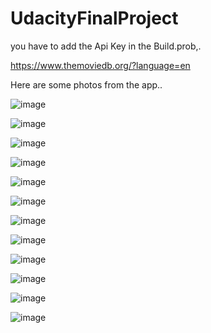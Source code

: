 # UdacityFinalProject
you have to add the Api Key in the Build.prob,.

https://www.themoviedb.org/?language=en

Here are some photos from the app..

![image](https://github.com/Ahmed-Ayman/UdacityFinalProject/blob/master/images/photo_2017-06-10_01-19-10.jpg?raw=true)


![image](https://github.com/Ahmed-Ayman/UdacityFinalProject/blob/master/images/photo_2017-06-10_01-19-10.jpg?raw=true)

![image](https://github.com/Ahmed-Ayman/UdacityFinalProject/blob/master/images/photo_2017-06-10_01-19-13.jpg?raw=true)

![image](https://github.com/Ahmed-Ayman/UdacityFinalProject/blob/master/images/photo_2017-06-10_01-23-44.jpg?raw=true)

![image](https://github.com/Ahmed-Ayman/UdacityFinalProject/blob/master/images/photo_2017-06-10_01-23-45.jpg?raw=true)

![image](https://github.com/Ahmed-Ayman/UdacityFinalProject/blob/master/images/photo_2017-06-10_01-23-48.jpg?raw=true)

![image](https://github.com/Ahmed-Ayman/UdacityFinalProject/blob/master/images/photo_2017-06-10_01-23-50.jpg?raw=true)

![image](https://github.com/Ahmed-Ayman/UdacityFinalProject/blob/master/images/photo_2017-06-10_01-23-51.jpg?raw=true)

![image](https://github.com/Ahmed-Ayman/UdacityFinalProject/blob/master/images/photo_2017-06-10_01-25-28.jpg?raw=true)


![image](https://github.com/Ahmed-Ayman/UdacityFinalProject/blob/master/images/photo_2017-06-10_01-25-320.jpg?raw=true)

![image](https://github.com/Ahmed-Ayman/UdacityFinalProject/blob/master/images/photo_2017-06-10_01-25-33.jpg?raw=true)

  ![image](https://github.com/Ahmed-Ayman/UdacityFinalProject/blob/master/images/photo_2017-06-10_01-25-360.jpg?raw=true)
